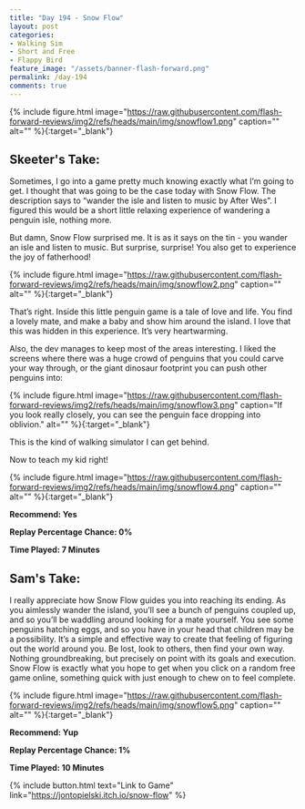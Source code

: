 ```yaml
---
title: "Day 194 - Snow Flow"
layout: post
categories:
- Walking Sim
- Short and Free
- Flappy Bird
feature_image: "/assets/banner-flash-forward.png"
permalink: /day-194
comments: true
---
```


{% include figure.html image="https://raw.githubusercontent.com/flash-forward-reviews/img2/refs/heads/main/img/snowflow1.png" caption="" alt="" %}{:target="_blank"}
 
## Skeeter's Take:

Sometimes, I go into a game pretty much knowing exactly what I’m going to get. I thought that was going to be the case today with Snow Flow. The description says to “wander the isle and listen to music by After Wes”. I figured this would be a short little relaxing experience of wandering a penguin isle, nothing more. 

But damn, Snow Flow surprised me. It is as it says on the tin - you wander an isle and listen to music. But surprise, surprise! You also get to experience the joy of fatherhood!

{% include figure.html image="https://raw.githubusercontent.com/flash-forward-reviews/img2/refs/heads/main/img/snowflow2.png" caption="" alt="" %}{:target="_blank"}

That’s right. Inside this little penguin game is a tale of love and life.
You find a lovely mate, and make a baby and show him around the island. 
I love that this was hidden in this experience. It’s very heartwarming. 

Also, the dev manages to keep most of the areas interesting. I liked the screens where there was a huge crowd of penguins that you could carve your way through, or the giant dinosaur footprint you can push other penguins into: 

{% include figure.html image="https://raw.githubusercontent.com/flash-forward-reviews/img2/refs/heads/main/img/snowflow3.png" caption="If you look really closely, you can see the penguin face dropping into oblivion." alt="" %}{:target="_blank"}

This is the kind of walking simulator I can get behind. 

Now to teach my kid right!

{% include figure.html image="https://raw.githubusercontent.com/flash-forward-reviews/img2/refs/heads/main/img/snowflow4.png" caption="" alt="" %}{:target="_blank"}

**Recommend: Yes**

**Replay Percentage Chance: 0%**

**Time Played: 7 Minutes** 

## Sam's Take:

I really appreciate how Snow Flow guides you into reaching its ending. As you aimlessly wander the island, you’ll see a bunch of penguins coupled up, and so you’ll be waddling around looking for a mate yourself. You see some penguins hatching eggs, and so you have in your head that children may be a possibility. It’s a simple and effective way to create that feeling of figuring out the world around you. Be lost, look to others, then find your own way. Nothing groundbreaking, but precisely on point with its goals and execution. Snow Flow is exactly what you hope to get when you click on a random free game online, something quick with just enough to chew on to feel complete.

{% include figure.html image="https://raw.githubusercontent.com/flash-forward-reviews/img2/refs/heads/main/img/snowflow5.png" caption="" alt="" %}{:target="_blank"}

**Recommend: Yup**

**Replay Percentage Chance: 1%**

**Time Played: 10 Minutes**

{% include button.html text="Link to Game" link="https://jontopielski.itch.io/snow-flow" %}